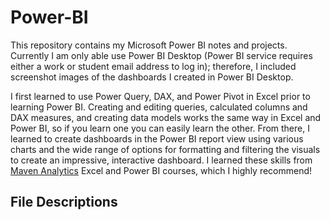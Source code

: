 # Power-BI

This repository contains my Microsoft Power BI notes and projects. Currently I am only able use Power BI Desktop (Power BI service requires either a work or student email address to log in); therefore, I included screenshot images of the dashboards I created in Power BI Desktop. 

I first learned to use Power Query, DAX, and Power Pivot in Excel prior to learning Power BI. Creating and editing queries, calculated columns and DAX measures, and creating data models works the same way in Excel and Power BI, so if you learn one you can easily learn the other. From there, I learned to create dashboards in the Power BI report view using various charts and the wide range of options for formatting and filtering the visuals to create an impressive, interactive dashboard. I learned these skills from [Maven Analytics](https://www.mavenanalytics.io/) Excel and Power BI courses, which I highly recommend!

## File Descriptions
